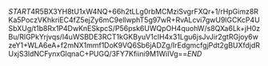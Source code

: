 $START$4R5BX3YH8tU1xW4NQ+66h2tLLg0rbMCMziSvgrFXQr+1/rHpGimz8RKa5PoczVKhkriEC4fZ5ejZy6mC9ellwphT5g97wR+RvALcvi7gwU9lGCKcP4USbXUg/t1b8Rx1P4DwKnESkpcS/P56psk6UWQpOH4quohW/s8QXa6Lk+jH0zBu/RlGPkYrjvqs/l4uWSBDE3RCT1kGKByuV1cIH4x31Lgu6jsJvJir2gtRGjoy6wzeY1+WLA6eA+f2mNX1mmf1DoK9VQ6Sb6jADZg/IrEdgmcfgjPdt2gBUXfdjdRUxjS3ldNCFynxGlqnaC+PUGQ/3FY7Kfiini9M1WiIVg==$END$